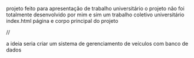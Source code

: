 projeto feito para apresentação de trabalho universitário
o projeto não foi totalmente desenvolvido por mim e sim um trabalho coletivo universitário
index.html página e corpo principal do projeto

//

a ideia seria criar um sistema de gerenciamento de veículos com banco de dados
